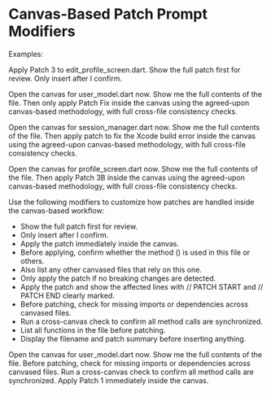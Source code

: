 # Canvas-Based Patch Prompt Modifiers

Examples:

Apply Patch 3 to edit_profile_screen.dart. Show the full patch first for review. Only insert after I confirm.

Open the canvas for user_model.dart now. Show me the full contents of the file. Then only apply Patch Fix inside the canvas using the agreed-upon canvas-based methodology, with full cross-file consistency checks.

Open the canvas for session_manager.dart now. Show me the full contents of the file. Then apply patch to fix the Xcode build error inside the canvas using the agreed-upon canvas-based methodology, with full cross-file consistency checks.

Open the canvas for profile_screen.dart now. Show me the full contents of the file. Then apply Patch 3B inside the canvas using the agreed-upon canvas-based methodology, with full cross-file consistency checks.

Use the following modifiers to customize how patches are handled inside the canvas-based workflow:

- Show the full patch first for review.
- Only insert after I confirm.
- Apply the patch immediately inside the canvas.
- Before applying, confirm whether the method <methodName>() is used in this file or others.
- Also list any other canvased files that rely on this one.
- Only apply the patch if no breaking changes are detected.
- Apply the patch and show the affected lines with // PATCH START and // PATCH END clearly marked.
- Before patching, check for missing imports or dependencies across canvased files.
- Run a cross-canvas check to confirm all method calls are synchronized.
- List all functions in the file before patching.
- Display the filename and patch summary before inserting anything.


Open the canvas for user_model.dart now.
Show me the full contents of the file.
Before patching, check for missing imports or dependencies across canvased files.
Run a cross-canvas check to confirm all method calls are synchronized.
Apply Patch 1 immediately inside the canvas.